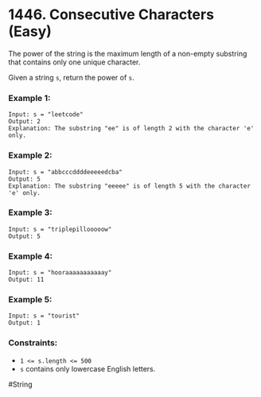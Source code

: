# 1446. Consecutive Characters (Easy)

The power of the string is the maximum length of a non-empty substring that contains only one unique character.

Given a string `s`, return the power of `s`.

### Example 1:

```
Input: s = "leetcode"
Output: 2
Explanation: The substring "ee" is of length 2 with the character 'e' only.
```

### Example 2:

```
Input: s = "abbcccddddeeeeedcba"
Output: 5
Explanation: The substring "eeeee" is of length 5 with the character 'e' only.
```

### Example 3:

```
Input: s = "triplepillooooow"
Output: 5
```

### Example 4:

```
Input: s = "hooraaaaaaaaaaay"
Output: 11
```

### Example 5:

```
Input: s = "tourist"
Output: 1
```

### Constraints:

- `1 <= s.length <= 500`
- `s` contains only lowercase English letters.

#String
